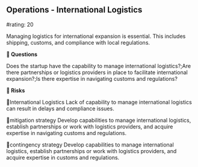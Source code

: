 

## Operations - International Logistics

#rating: 20


Managing logistics for international expansion is essential. This includes shipping, customs, and compliance with local regulations.

**💭 Questions**

Does the startup have the capability to manage international logistics?;Are there partnerships or logistics providers in place to facilitate international expansion?;Is there expertise in navigating customs and regulations?

**🚨 Risks**

🚨International Logistics
Lack of capability to manage international logistics can result in delays and compliance issues.

🚨mitigation strategy
Develop capabilities to manage international logistics, establish partnerships or work with logistics providers, and acquire expertise in navigating customs and regulations.

🚨contingency strategy
Develop capabilities to manage international logistics, establish partnerships or work with logistics providers, and acquire expertise in customs and regulations.




